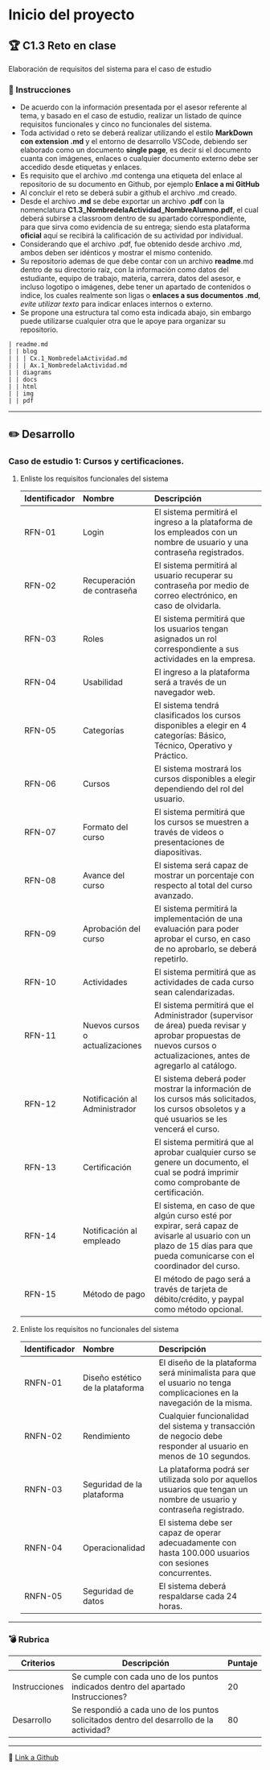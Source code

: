 # Inicio del proyecto

## :trophy: C1.3 Reto en clase

Elaboración de requisitos del sistema para el caso de estudio

### :blue_book: Instrucciones

- De acuerdo con la información presentada por el asesor referente al tema, y basado en el caso de estudio, realizar un listado de quince requisitos funcionales y cinco no funcionales del sistema.
- Toda actividad o reto se deberá realizar utilizando el estilo **MarkDown con extension .md** y el entorno de desarrollo VSCode, debiendo ser elaborado como un documento **single page**, es decir si el documento cuanta con imágenes, enlaces o cualquier documento externo debe ser accedido desde etiquetas y enlaces.
- Es requisito que el archivo .md contenga una etiqueta del enlace al repositorio de su documento en Github, por ejemplo **Enlace a mi GitHub**
- Al concluir el reto se deberá subir a github el archivo .md creado.
- Desde el archivo **.md** se debe exportar un archivo **.pdf** con la nomenclatura **C1.3_NombredelaActividad_NombreAlumno.pdf**, el cual deberá subirse a classroom dentro de su apartado correspondiente, para que sirva como evidencia de su entrega; siendo esta plataforma **oficial** aquí se recibirá la calificación de su actividad por individual.
- Considerando que el archivo .pdf, fue obtenido desde archivo .md, ambos deben ser idénticos y mostrar el mismo contenido.
- Su repositorio ademas de que debe contar con un archivo **readme**.md dentro de su directorio raíz, con la información como datos del estudiante, equipo de trabajo, materia, carrera, datos del asesor, e incluso logotipo o imágenes, debe tener un apartado de contenidos o indice, los cuales realmente son ligas o **enlaces a sus documentos .md**, _evite utilizar texto_ para indicar enlaces internos o externo.
- Se propone una estructura tal como esta indicada abajo, sin embargo puede utilizarse cualquier otra que le apoye para organizar su repositorio.

```
| readme.md
| | blog
| | | Cx.1_NombredelaActividad.md
| | | Ax.1_NombredelaActividad.md
| | diagrams
| | docs
| | html
| | img
| | pdf    
```

___

## :pencil2: Desarrollo
### Caso de estudio 1: Cursos y certificaciones. 

1. Enliste los requisitos funcionales del sistema
   
    Identificador | Nombre | Descripción
    :--|:--|:--
    RFN-01|Login|El sistema permitirá el ingreso a la plataforma de los empleados con un nombre de usuario y una contraseña registrados.
    RFN-02|Recuperación de contraseña|El sistema permitirá al usuario recuperar su contraseña por medio de correo electrónico, en caso de olvidarla.
    RFN-03|Roles|El sistema permitirá que los usuarios tengan asignados un rol correspondiente a sus actividades en la empresa.
    RFN-04|Usabilidad|El ingreso a la plataforma será a través de un navegador web.
    RFN-05|Categorías|El sistema tendrá clasificados los cursos disponibles a elegir en 4 categorías: Básico, Técnico, Operativo y Práctico.
    RFN-06|Cursos|El sistema mostrará los cursos disponibles a elegir dependiendo del rol del usuario.
    RFN-07|Formato del curso|El sistema permitirá que los cursos se muestren a través de videos o presentaciones de diapositivas.
    RFN-08|Avance del curso|El sistema será capaz de mostrar un porcentaje con respecto al total del curso avanzado.
    RFN-09|Aprobación del curso|El sistema permitirá la implementación de una evaluación para poder aprobar el curso, en caso de no aprobarlo, se deberá repetirlo.
    RFN-10|Actividades|El sistema permitirá que as actividades de cada curso sean calendarizadas.
    RFN-11|Nuevos cursos o actualizaciones|El sistema permitirá que el Administrador (supervisor de área) pueda revisar y aprobar propuestas de nuevos cursos o actualizaciones, antes de agregarlo al catálogo.
    RFN-12|Notificación al Administrador|El sistema deberá poder mostrar la información de los cursos más solicitados, los cursos obsoletos y a qué usuarios se les vencerá el curso.
    RFN-13|Certificación|El sistema permitirá que al aprobar cualquier curso se genere un documento, el cual se podrá imprimir como comprobante de certificación.
    RFN-14|Notificación al empleado|El sistema, en caso de que algún curso esté por expirar, será capaz de avisarle al usuario con un plazo de 15 días para que pueda comunicarse con el coordinador del curso. 
    RFN-15|Método de pago|El método de pago será a través de tarjeta de débito/crédito, y paypal como método opcional.

 
2. Enliste los requisitos no funcionales del sistema
   
    Identificador | Nombre | Descripción
    :--|:--|:--
    RNFN-01|Diseño estético de la plataforma|El diseño de la plataforma será minimalista para que el usuario no tenga complicaciones en la navegación de la misma.
    RNFN-02|Rendimiento|Cualquier funcionalidad del sistema y transacción de negocio debe responder al usuario en menos de 10 segundos.
    RNFN-03|Seguridad de la plataforma|La plataforma podrá ser utilizada solo por aquellos usuarios que tengan un nombre de usuario y contraseña registrado.
    RNFN-04|Operacionalidad|El sistema debe ser capaz de operar adecuadamente con hasta 100.000 usuarios con sesiones concurrentes.
    RNFN-05|Seguridad de datos|El sistema deberá respaldarse cada 24 horas.

___

### :bomb: Rubrica

| Criterios     | Descripción                                                                                  | Puntaje |
| ------------- | -------------------------------------------------------------------------------------------- | ------- |
| Instrucciones | Se cumple con cada uno de los puntos indicados dentro del apartado Instrucciones?            | 20 |
| Desarrollo    | Se respondió a cada uno de los puntos solicitados dentro del desarrollo de la actividad?     | 80      |

---

:file_folder: [Link a Github](https://github.com/GustavoValadez/Analisis-Avanzado-Software)

































